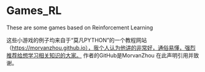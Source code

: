 # Games_RL
These are some games based on Reinforcement Learning

这些小游戏的例子均来自于“莫凡PYTHON”的一个教程网站（https://morvanzhou.github.io），我个人认为他讲的非常好，通俗易懂，强烈推荐给想学习相关知识的大家。
作者的GitHub是MorvanZhou
在此声明引用并致谢。

